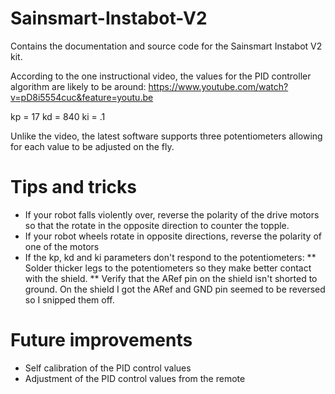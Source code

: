 # Sainsmart-Instabot-V2
Contains the documentation and source code for the Sainsmart Instabot V2 kit.

According to the one instructional video, the values for the PID controller algorithm are likely to be around:
https://www.youtube.com/watch?v=pD8i5554cuc&feature=youtu.be

kp = 17
kd = 840
ki = .1

Unlike the video, the latest software supports three potentiometers allowing for each value to be adjusted on the fly.

# Tips and tricks
* If your robot falls violently over, reverse the polarity of the drive motors so that the rotate in the opposite direction to counter the topple.
* If your robot wheels rotate in opposite directions, reverse the polarity of one of the motors
* If the kp, kd and ki parameters don't respond to the potentiometers:
** Solder thicker legs to the potentiometers so they make better contact with the shield.
** Verify that the ARef pin on the shield isn't shorted to ground.  On the shield I got the ARef and GND pin seemed to be reversed so I snipped them off.

# Future improvements
* Self calibration of the PID control values
* Adjustment of the PID control values from the remote
